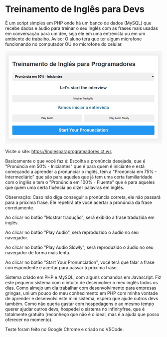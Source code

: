 # Treinamento de Inglês para Devs
É um script simples em PHP onde há um banco de dados (MySQL) que recebe dados e áudio para treinar o seu inglês com as frases mais usadas em conversação para um dev, seja ele em uma entrevista ou em um ambiente de trabalho.
Aviso: O aluno terá que ter algum microfone funcionando no computador OU no microfone do celular. 

![Treinamento de inglês para programadores](https://github.com/herbetdesign/treinamentoInglesDevs/blob/main/site3.jpg)

Visite o site: https://inglesparaprogramadores.ct.ws

Basicamente o que você faz é: Escolha a pronúncia desejada, que é "Pronúncia em 50% - Iniciantes" que é para quem é iniciante e está começando a aprender a pronunciar o inglês, tem a "Pronúncia em 75% - Intermediário" que são para aqueles que já tem uma certa familiaridade com o inglês e tem o "Pronúncia em 100% - Fluente" que é para aqueles que quem uma certa fluência ao dizer palavras em inglês.

Observação: Caso não diga conseguir a pronúncia correta, ele não passará para a próxima frase. Ele repetirá até você acertar a pronúncia da frase corretamente.

Ao clicar no botão "Mostrar tradução", será exibido a frase traduzida em inglês.

Ao clicar no botão "Play Audio", será reproduzido o áudio no seu navegador.

Ao clicar no botão "Play Audio Slowly", será reproduzido o áudio no seu navegador de forma mais lenta.

Ao clicar no botão "Start Your Pronunciation", você terá que falar a frase correspondente e acertar para passar à próxima frase.

Sistema criado em PHP e MySQL, com alguns comandos em Javascript.
Fiz este pequeno sistema com o intuito de desenvolver o meu inglês todos os dias. Como almejo um dia trabalhar com desenvolvimento para empresas gringas, uni um pouco do meu conhecimento em PHP com minha vontade de aprender e desenvolvi este mini sistema, espero que ajude outros devs também. Como não queria gastar com hospedagens e ao mesmo tempo querer ajudar outros devs, hospedei o sistema no infinityfree, que é totalmente gratuito (reconheço que não é o ideal, mas é a ajuda que posso oferecer no momento).

Teste foram feito no Google Chrome e criado no VSCode.
